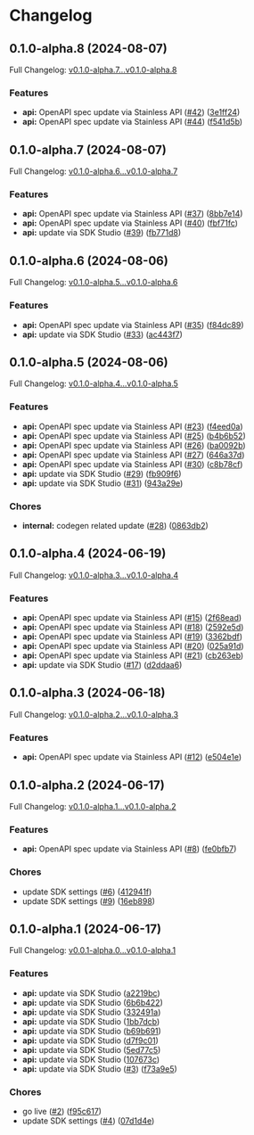 # Changelog

## 0.1.0-alpha.8 (2024-08-07)

Full Changelog: [v0.1.0-alpha.7...v0.1.0-alpha.8](https://github.com/embedhq/embed-node/compare/v0.1.0-alpha.7...v0.1.0-alpha.8)

### Features

* **api:** OpenAPI spec update via Stainless API ([#42](https://github.com/embedhq/embed-node/issues/42)) ([3e1ff24](https://github.com/embedhq/embed-node/commit/3e1ff24a9026b387c56024e0061838f029173f0f))
* **api:** OpenAPI spec update via Stainless API ([#44](https://github.com/embedhq/embed-node/issues/44)) ([f541d5b](https://github.com/embedhq/embed-node/commit/f541d5ba2c5550ce8f76af59b46fc8090014e488))

## 0.1.0-alpha.7 (2024-08-07)

Full Changelog: [v0.1.0-alpha.6...v0.1.0-alpha.7](https://github.com/embedhq/embed-node/compare/v0.1.0-alpha.6...v0.1.0-alpha.7)

### Features

* **api:** OpenAPI spec update via Stainless API ([#37](https://github.com/embedhq/embed-node/issues/37)) ([8bb7e14](https://github.com/embedhq/embed-node/commit/8bb7e1498487366b8235e3fefce6e8b5add40143))
* **api:** OpenAPI spec update via Stainless API ([#40](https://github.com/embedhq/embed-node/issues/40)) ([fbf71fc](https://github.com/embedhq/embed-node/commit/fbf71fc61a168b9e1bda6f6d07031aba414570e4))
* **api:** update via SDK Studio ([#39](https://github.com/embedhq/embed-node/issues/39)) ([fb771d8](https://github.com/embedhq/embed-node/commit/fb771d8f99c8c0c5941d68da8b20f7c182df6625))

## 0.1.0-alpha.6 (2024-08-06)

Full Changelog: [v0.1.0-alpha.5...v0.1.0-alpha.6](https://github.com/embedhq/embed-node/compare/v0.1.0-alpha.5...v0.1.0-alpha.6)

### Features

* **api:** OpenAPI spec update via Stainless API ([#35](https://github.com/embedhq/embed-node/issues/35)) ([f84dc89](https://github.com/embedhq/embed-node/commit/f84dc89e0a1b789b68a5473456cee0493191e820))
* **api:** update via SDK Studio ([#33](https://github.com/embedhq/embed-node/issues/33)) ([ac443f7](https://github.com/embedhq/embed-node/commit/ac443f7ff293a0a0ab7dd09e86b3c2620030df4b))

## 0.1.0-alpha.5 (2024-08-06)

Full Changelog: [v0.1.0-alpha.4...v0.1.0-alpha.5](https://github.com/embedhq/embed-node/compare/v0.1.0-alpha.4...v0.1.0-alpha.5)

### Features

* **api:** OpenAPI spec update via Stainless API ([#23](https://github.com/embedhq/embed-node/issues/23)) ([f4eed0a](https://github.com/embedhq/embed-node/commit/f4eed0a228e56c6f394b28565fa7de225349ae1c))
* **api:** OpenAPI spec update via Stainless API ([#25](https://github.com/embedhq/embed-node/issues/25)) ([b4b6b52](https://github.com/embedhq/embed-node/commit/b4b6b52502cd5dc4d5428ab751f438b71b28443b))
* **api:** OpenAPI spec update via Stainless API ([#26](https://github.com/embedhq/embed-node/issues/26)) ([ba0092b](https://github.com/embedhq/embed-node/commit/ba0092b3848a6117ba78f91e78f985a1f43b8731))
* **api:** OpenAPI spec update via Stainless API ([#27](https://github.com/embedhq/embed-node/issues/27)) ([646a37d](https://github.com/embedhq/embed-node/commit/646a37d308247924cde43ce74ee4f49aeaf7d00b))
* **api:** OpenAPI spec update via Stainless API ([#30](https://github.com/embedhq/embed-node/issues/30)) ([c8b78cf](https://github.com/embedhq/embed-node/commit/c8b78cf9f2e4024adae9bb05aba5f4667da4d2ac))
* **api:** update via SDK Studio ([#29](https://github.com/embedhq/embed-node/issues/29)) ([fb909f6](https://github.com/embedhq/embed-node/commit/fb909f6b6005942b9e4d4c5b76e1b46ba437f25b))
* **api:** update via SDK Studio ([#31](https://github.com/embedhq/embed-node/issues/31)) ([943a29e](https://github.com/embedhq/embed-node/commit/943a29ecbd2c06dd39468c5c364b7cd300bb4ce7))


### Chores

* **internal:** codegen related update ([#28](https://github.com/embedhq/embed-node/issues/28)) ([0863db2](https://github.com/embedhq/embed-node/commit/0863db217b53b6c8c47f3af36d6d376dd42a05fc))

## 0.1.0-alpha.4 (2024-06-19)

Full Changelog: [v0.1.0-alpha.3...v0.1.0-alpha.4](https://github.com/embedhq/embed-node/compare/v0.1.0-alpha.3...v0.1.0-alpha.4)

### Features

* **api:** OpenAPI spec update via Stainless API ([#15](https://github.com/embedhq/embed-node/issues/15)) ([2f68ead](https://github.com/embedhq/embed-node/commit/2f68eadb0fc16f3fa3f8e89bc855d31dee504535))
* **api:** OpenAPI spec update via Stainless API ([#18](https://github.com/embedhq/embed-node/issues/18)) ([2592e5d](https://github.com/embedhq/embed-node/commit/2592e5d5409eb34a6f1f256c8255efec93b1056e))
* **api:** OpenAPI spec update via Stainless API ([#19](https://github.com/embedhq/embed-node/issues/19)) ([3362bdf](https://github.com/embedhq/embed-node/commit/3362bdf5d591083cd63e5abe182d7af8e2ecf9d8))
* **api:** OpenAPI spec update via Stainless API ([#20](https://github.com/embedhq/embed-node/issues/20)) ([025a91d](https://github.com/embedhq/embed-node/commit/025a91d3367b61d8f834632bff4c7886e712b541))
* **api:** OpenAPI spec update via Stainless API ([#21](https://github.com/embedhq/embed-node/issues/21)) ([cb263eb](https://github.com/embedhq/embed-node/commit/cb263eb8ee099446c553c2020559f48545eba80d))
* **api:** update via SDK Studio ([#17](https://github.com/embedhq/embed-node/issues/17)) ([d2ddaa6](https://github.com/embedhq/embed-node/commit/d2ddaa687abf9bbcd632db530c60b6f3aab07adb))

## 0.1.0-alpha.3 (2024-06-18)

Full Changelog: [v0.1.0-alpha.2...v0.1.0-alpha.3](https://github.com/embedhq/embed-node/compare/v0.1.0-alpha.2...v0.1.0-alpha.3)

### Features

* **api:** OpenAPI spec update via Stainless API ([#12](https://github.com/embedhq/embed-node/issues/12)) ([e504e1e](https://github.com/embedhq/embed-node/commit/e504e1ec80d39e0dc731a4c8e3155882dfd926b8))

## 0.1.0-alpha.2 (2024-06-17)

Full Changelog: [v0.1.0-alpha.1...v0.1.0-alpha.2](https://github.com/embedhq/embed-node/compare/v0.1.0-alpha.1...v0.1.0-alpha.2)

### Features

* **api:** OpenAPI spec update via Stainless API ([#8](https://github.com/embedhq/embed-node/issues/8)) ([fe0bfb7](https://github.com/embedhq/embed-node/commit/fe0bfb7e71222144f2ace1062924edc19e88723d))


### Chores

* update SDK settings ([#6](https://github.com/embedhq/embed-node/issues/6)) ([412941f](https://github.com/embedhq/embed-node/commit/412941f75772f73943f36b23a08dd8748d9e89f6))
* update SDK settings ([#9](https://github.com/embedhq/embed-node/issues/9)) ([16eb898](https://github.com/embedhq/embed-node/commit/16eb898b4f583ee24cafbf6e2367185512892102))

## 0.1.0-alpha.1 (2024-06-17)

Full Changelog: [v0.0.1-alpha.0...v0.1.0-alpha.1](https://github.com/embedhq/embed-node/compare/v0.0.1-alpha.0...v0.1.0-alpha.1)

### Features

* **api:** update via SDK Studio ([a2219bc](https://github.com/embedhq/embed-node/commit/a2219bc3aa84f35df47d2da380c25c3bd6c0b715))
* **api:** update via SDK Studio ([6b6b422](https://github.com/embedhq/embed-node/commit/6b6b4225c933fc61311ccf4526ecd5f87c19d6dd))
* **api:** update via SDK Studio ([332491a](https://github.com/embedhq/embed-node/commit/332491a581673fee9c58d4829d54f9db0369f021))
* **api:** update via SDK Studio ([1bb7dcb](https://github.com/embedhq/embed-node/commit/1bb7dcba07a55ba1cb69aec215b1b413cb688428))
* **api:** update via SDK Studio ([b69b691](https://github.com/embedhq/embed-node/commit/b69b69105c49a429305c1ebc0681fb7a70986305))
* **api:** update via SDK Studio ([d7f9c01](https://github.com/embedhq/embed-node/commit/d7f9c01c890f2e3b4adbccce177557573afb2a91))
* **api:** update via SDK Studio ([5ed77c5](https://github.com/embedhq/embed-node/commit/5ed77c5f4ec11338cc413ca36b308e5c439820e3))
* **api:** update via SDK Studio ([107673c](https://github.com/embedhq/embed-node/commit/107673c56fd62f2471ef2c09035fb1aba58d6b16))
* **api:** update via SDK Studio ([#3](https://github.com/embedhq/embed-node/issues/3)) ([f73a9e5](https://github.com/embedhq/embed-node/commit/f73a9e52dc86e224d74697f8896d6c78a4d0de0e))


### Chores

* go live ([#2](https://github.com/embedhq/embed-node/issues/2)) ([f95c617](https://github.com/embedhq/embed-node/commit/f95c617e51633c51ddd779007dc786dbb80c56ed))
* update SDK settings ([#4](https://github.com/embedhq/embed-node/issues/4)) ([07d1d4e](https://github.com/embedhq/embed-node/commit/07d1d4eec73687d3302b8dc5869efa54c54270c4))
